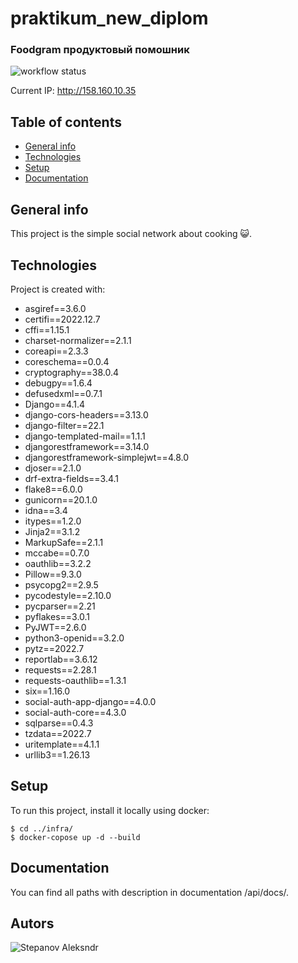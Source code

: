 # praktikum_new_diplom
### Foodgram продуктовый помошник

![workflow status](https://github.com/Funnysuslik/foodgram-project-react/actions/workflows/yamdb_workflow.yaml/badge.svg)

Current IP: http://158.160.10.35

## Table of contents

* [General info](#general-info)
* [Technologies](#technologies)
* [Setup](#setup)
* [Documentation](#Documentation)

## General info

This project is the simple social network about cooking :smiley_cat:.
	
## Technologies

Project is created with:
 * asgiref==3.6.0
 * certifi==2022.12.7
 * cffi==1.15.1
 * charset-normalizer==2.1.1
 * coreapi==2.3.3
 * coreschema==0.0.4
 * cryptography==38.0.4
 * debugpy==1.6.4
 * defusedxml==0.7.1
 * Django==4.1.4
 * django-cors-headers==3.13.0
 * django-filter==22.1
 * django-templated-mail==1.1.1
 * djangorestframework==3.14.0
 * djangorestframework-simplejwt==4.8.0
 * djoser==2.1.0
 * drf-extra-fields==3.4.1
 * flake8==6.0.0
 * gunicorn==20.1.0
 * idna==3.4
 * itypes==1.2.0
 * Jinja2==3.1.2
 * MarkupSafe==2.1.1
 * mccabe==0.7.0
 * oauthlib==3.2.2
 * Pillow==9.3.0
 * psycopg2==2.9.5
 * pycodestyle==2.10.0
 * pycparser==2.21
 * pyflakes==3.0.1
 * PyJWT==2.6.0
 * python3-openid==3.2.0
 * pytz==2022.7
 * reportlab==3.6.12
 * requests==2.28.1
 * requests-oauthlib==1.3.1
 * six==1.16.0
 * social-auth-app-django==4.0.0
 * social-auth-core==4.3.0
 * sqlparse==0.4.3
 * tzdata==2022.7
 * uritemplate==4.1.1
 * urllib3==1.26.13
	
## Setup

To run this project, install it locally using docker:

```
$ cd ../infra/
$ docker-copose up -d --build
```

## Documentation

You can find all paths with description in documentation /api/docs/.

## Autors

![Stepanov Aleksndr](https://github.com/Funnysuslik)
